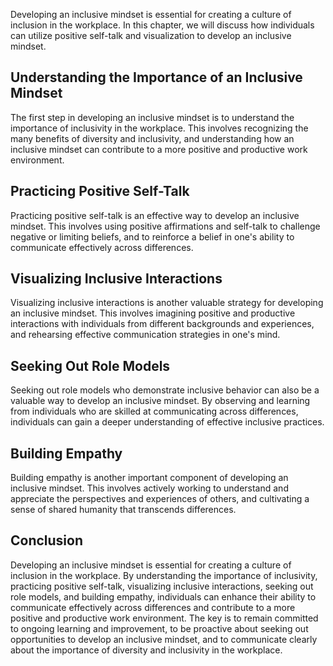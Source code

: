 
Developing an inclusive mindset is essential for creating a culture of inclusion in the workplace. In this chapter, we will discuss how individuals can utilize positive self-talk and visualization to develop an inclusive mindset.

Understanding the Importance of an Inclusive Mindset
----------------------------------------------------

The first step in developing an inclusive mindset is to understand the importance of inclusivity in the workplace. This involves recognizing the many benefits of diversity and inclusivity, and understanding how an inclusive mindset can contribute to a more positive and productive work environment.

Practicing Positive Self-Talk
-----------------------------

Practicing positive self-talk is an effective way to develop an inclusive mindset. This involves using positive affirmations and self-talk to challenge negative or limiting beliefs, and to reinforce a belief in one's ability to communicate effectively across differences.

Visualizing Inclusive Interactions
----------------------------------

Visualizing inclusive interactions is another valuable strategy for developing an inclusive mindset. This involves imagining positive and productive interactions with individuals from different backgrounds and experiences, and rehearsing effective communication strategies in one's mind.

Seeking Out Role Models
-----------------------

Seeking out role models who demonstrate inclusive behavior can also be a valuable way to develop an inclusive mindset. By observing and learning from individuals who are skilled at communicating across differences, individuals can gain a deeper understanding of effective inclusive practices.

Building Empathy
----------------

Building empathy is another important component of developing an inclusive mindset. This involves actively working to understand and appreciate the perspectives and experiences of others, and cultivating a sense of shared humanity that transcends differences.

Conclusion
----------

Developing an inclusive mindset is essential for creating a culture of inclusion in the workplace. By understanding the importance of inclusivity, practicing positive self-talk, visualizing inclusive interactions, seeking out role models, and building empathy, individuals can enhance their ability to communicate effectively across differences and contribute to a more positive and productive work environment. The key is to remain committed to ongoing learning and improvement, to be proactive about seeking out opportunities to develop an inclusive mindset, and to communicate clearly about the importance of diversity and inclusivity in the workplace.
